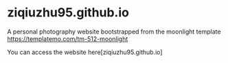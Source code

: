 # ziqiuzhu95.github.io

A personal photography website bootstrapped from the moonlight template https://templatemo.com/tm-512-moonlight

You can access the website here[ziqiuzhu95.github.io]
